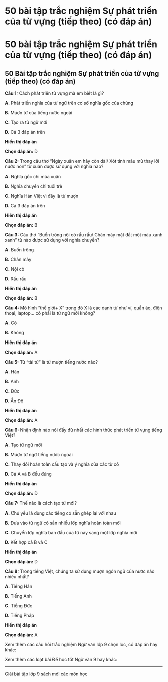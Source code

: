 # 50 bài tập trắc nghiệm Sự phát triển của từ vựng (tiếp theo) (có đáp án)

# 50 bài tập trắc nghiệm Sự phát triển của từ vựng (tiếp theo) (có đáp án)

## 50 Bài tập trắc nghiệm Sự phát triển của từ vựng (tiếp theo) (có đáp án)

**Câu 1:** Cách phát triển từ vựng mà em biết là gì?

**A.** Phát triển nghĩa của từ ngữ trên cơ sở nghĩa gốc của chúng

**B.** Mượn từ của tiếng nước ngoài

**C.** Tạo ra từ ngữ mới

**D.** Cả 3 đáp án trên

**Hiển thị đáp án**

**Chọn đáp án:** D

**Câu 2:** Trong câu thơ “Ngày xuân em hãy còn dài/ Xót tình máu mủ thay lời nước non” từ xuân được sử dụng với nghĩa nào?

**A.** Nghĩa gốc chỉ mùa xuân

**B.** Nghĩa chuyển chỉ tuổi trẻ

**C.** Nghĩa Hán Việt vì đây là từ mượn

**D.** Cả 3 đáp án trên

**Hiển thị đáp án**

**Chọn đáp án:** B

**Câu 3:** Câu thơ “Buồn trông nội cỏ rầu rầu/ Chân mây mặt đất một màu xanh xanh” từ nào được sử dụng với nghĩa chuyển?

**A.** Buồn trông

**B.** Chân mây

**C.** Nội cỏ

**D.** Rầu rầu

**Hiển thị đáp án**

**Chọn đáp án:** B

**Câu 4:** Mô hình “thế giới+ X” trong đó X là các danh từ như ví, quần áo, điện thoại, laptop… có phải là từ ngữ mới không?

**A.** Có 

**B.** Không

**Hiển thị đáp án**

**Chọn đáp án:** A

**Câu 5:** Từ “tài tử” là từ mượn tiếng nước nào?

**A.** Hán

**B.** Anh

**C.** Đức

**D.** Ấn Độ

**Hiển thị đáp án**

**Chọn đáp án:** A

**Câu 6:** Nhận định nào nói đầy đủ nhất các hình thức phát triển từ vựng tiếng Việt?

**A.** Tạo từ ngữ mới

**B.** Mượn từ ngữ tiếng nước ngoài

**C.** Thay đổi hoàn toàn cấu tạo và ý nghĩa của các từ cổ

**D.** Cả A và B đều đúng

**Hiển thị đáp án**

**Chọn đáp án:** D

**Câu 7:** Thế nào là cách tạo từ mới?

**A.** Chủ yếu là dùng các tiếng có sẵn ghép lại với nhau

**B.** Đưa vào từ ngữ có sẵn nhiều lớp nghĩa hoàn toàn mới

**C.** Chuyển lớp nghĩa ban đầu của từ này sang một lớp nghĩa mới

**D.** Kết hợp cả B và C

**Hiển thị đáp án**

**Chọn đáp án:** D

**Câu 8:** Trong tiếng Việt, chúng ta sử dụng mượn ngôn ngữ của nước nào nhiều nhất?

**A.** Tiếng Hán

**B.** Tiếng Anh

**C.** Tiếng Đức

**D.** Tiếng Pháp

**Hiển thị đáp án**

**Chọn đáp án:** A

Xem thêm các câu hỏi trắc nghiệm Ngữ văn lớp 9 chọn lọc, có đáp án hay khác:

Xem thêm các loạt bài Để học tốt Ngữ văn 9 hay khác:

* * *

Giải bài tập lớp 9 sách mới các môn học
